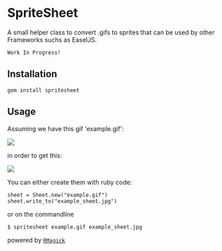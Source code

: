 # SpriteSheet

A small helper class to convert .gifs to sprites that can be used by other
Frameworks suchs as EaselJS.

    Work In Progress!

## Installation

    gem install spritesheet

## Usage

Assuming we have this gif 'example.gif':

![]( https://github.com/noxoc/SpriteSheet/raw/master/test/assets/example.gif )

in order to get this:

![]( https://github.com/noxoc/SpriteSheet/raw/master/test/assets/example_sheet.jpg )

You can either create them with ruby code:

    sheet = Sheet.new("example.gif")
    sheet.write_to("example_sheet.jpg")

or on the commandline

    $ spritesheet example.gif example_sheet.jpg

powered by [`RMagick`](https://github.com/rmagick/rmagick)

